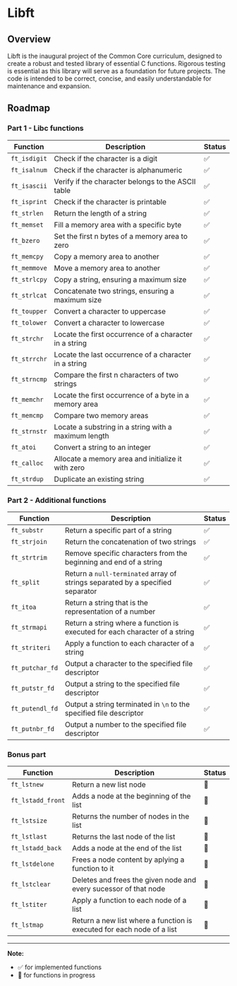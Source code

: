 # Libft

## Overview

Libft is the inaugural project of the Common Core curriculum, designed to create a robust and tested library of essential C functions. Rigorous testing is essential as this library will serve as a foundation for future projects. The code is intended to be correct, concise, and easily understandable for maintenance and expansion.

## Roadmap

### Part 1 - Libc functions

Function | Description | Status
--- | --- | ---
`ft_isdigit` | Check if the character is a digit | ✅
`ft_isalnum` | Check if the character is alphanumeric | ✅
`ft_isascii` | Verify if the character belongs to the ASCII table | ✅
`ft_isprint` | Check if the character is printable | ✅
`ft_strlen` | Return the length of a string | ✅
`ft_memset` | Fill a memory area with a specific byte | ✅
`ft_bzero` | Set the first n bytes of a memory area to zero | ✅
`ft_memcpy` | Copy a memory area to another | ✅
`ft_memmove` | Move a memory area to another | ✅
`ft_strlcpy` | Copy a string, ensuring a maximum size | ✅
`ft_strlcat` | Concatenate two strings, ensuring a maximum size | ✅
`ft_toupper` | Convert a character to uppercase | ✅
`ft_tolower` | Convert a character to lowercase | ✅
`ft_strchr` | Locate the first occurrence of a character in a string | ✅
`ft_strrchr` | Locate the last occurrence of a character in a string | ✅
`ft_strncmp` | Compare the first n characters of two strings | ✅
`ft_memchr` | Locate the first occurrence of a byte in a memory area | ✅
`ft_memcmp` | Compare two memory areas | ✅
`ft_strnstr` | Locate a substring in a string with a maximum length | ✅
`ft_atoi` | Convert a string to an integer | ✅
`ft_calloc` | Allocate a memory area and initialize it with zero | ✅
`ft_strdup` | Duplicate an existing string | ✅

### Part 2 - Additional functions

Function | Description | Status
--- | --- | ---
`ft_substr` | Return a specific part of a string | ✅
`ft_strjoin` | Return the concatenation of two strings | ✅
`ft_strtrim` | Remove specific characters from the beginning and end of a string | ✅
`ft_split` | Return a `null-terminated` array of strings separated by a specified separator | ✅
`ft_itoa` | Return a string that is the representation of a number | ✅
`ft_strmapi` | Return a string where a function is executed for each character of a string | ✅
`ft_striteri` | Apply a function to each character of a string | ✅
`ft_putchar_fd` | Output a character to the specified file descriptor | ✅
`ft_putstr_fd` | Output a string to the specified file descriptor | ✅
`ft_putendl_fd` | Output a string terminated in `\n` to the specified file descriptor | ✅
`ft_putnbr_fd` | Output a number to the specified file descriptor | ✅

### Bonus part

Function | Description | Status
--- | --- | ---
`ft_lstnew` | Return a new list node | 🚧
`ft_lstadd_front` | Adds a node at the beginning of the list | 🚧
`ft_lstsize` | Returns the number of nodes in the list | 🚧
`ft_lstlast` | Returns the last node of the list | 🚧
`ft_lstadd_back` | Adds a node at the end of the list | 🚧
`ft_lstdelone` | Frees a node content by aplying a function to it | 🚧
`ft_lstclear` | Deletes and frees the given node and every sucessor of that node | 🚧
`ft_lstiter` | Apply a function to each node of a list | 🚧
`ft_lstmap` | Return a new list where a function is executed for each node of a list | 🚧

---

**Note:**
- ✅ for implemented functions
- 🚧 for functions in progress
